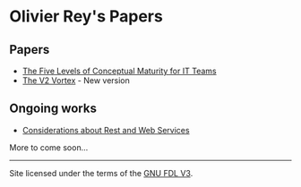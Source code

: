 # Olivier Rey's Papers

## Papers

* [The Five Levels of Conceptual Maturity for IT Teams](articles/five-levels.md)
* [The V2 Vortex](articles/the-v2-vortex.md) - New version

## Ongoing works

* [Considerations about Rest and Web Services](about-rest.md)

More to come soon...


---

Site licensed under the terms of the [GNU FDL V3](about/LICENSE.md).

